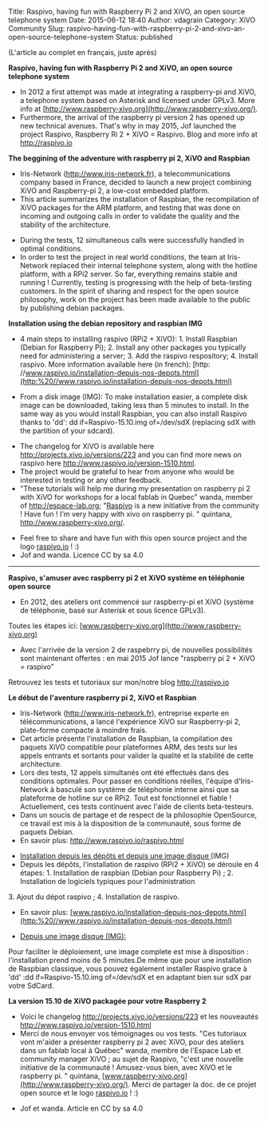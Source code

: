 Title: Raspivo, having fun with Raspberry Pi 2 and XiVO, an open source telephone system
Date: 2015-06-12 18:40
Author: vdagrain
Category: XiVO Community
Slug: raspivo-having-fun-with-raspberry-pi-2-and-xivo-an-open-source-telephone-system
Status: published

(L'article au complet en français, juste après)

**Raspivo, having fun with Raspberry Pi 2 and XiVO, an open source
telephone system**

-   In 2012 a first attempt was made at integrating a raspberry-pi and
    XiVO, a telephone system based on Asterisk and licensed under GPLv3.
    More info at
    [http://www.raspberry-xivo.org](http://www.raspberry-xivo.org/).
-   Furthermore, the arrival of the raspberry pi version 2 has opened up
    new technical avenues. That's why in may 2015, Jof launched the
    project Raspivo, Raspberry Ri 2 + XiVO = Raspivo. Blog and more info
    at <http://raspivo.io>

**The beggining of the adventure with raspberry pi 2, XiVO and
Raspbian**

-   Iris-Network (http://www.iris-network.fr), a telecommunications
    company based in France, decided to launch a new project combining
    XiVO and Raspberry-pi 2, a low-cost embedded platform.
-   This article summarizes the installation of Raspbian, the
    recompilation of XiVO packages for the ARM platform, and testing
    that was done on incoming and outgoing calls in order to validate
    the quality and the stability of the architecture.

<!-- -->

-   During the tests, 12 simultaneous calls were successfully handled in
    optimal conditions.
-   In order to test the project in real world conditions, the team at
    Iris-Network replaced their internal telephone system, along with
    the hotline platform, with a RPi2 server. So far, everything remains
    stable and running ! Currently, testing is progressing with the help
    of beta-testing customers. In the spirit of sharing and respect for
    the open source philosophy, work on the project has been made
    available to the public by publishing debian packages.

**Installation using the debian repository and raspbian IMG**

-   4 main steps to installing raspivo (RPi2 + XiVO): 1. Install
    Raspbian (Debian for Raspberry Pi); 2. Install any other packages
    you typically need for administering a server; 3. Add the raspivo
    respository; 4. Install raspivo. More information available here (in
    french): [http:
    //www.raspivo.io/installation-depuis-nos-depots.html](http:%20//www.raspivo.io/installation-depuis-nos-depots.html)

<!-- -->

-   From a disk image (IMG): To make installation easier, a complete
    disk image can be downloaded, taking less than 5 minutes to install.
    In the same way as you would install Raspbian, you can also install
    Raspivo thanks to 'dd': dd if=Raspivo-15.10.img of=/dev/sdX
    (replacing sdX with the partition of your sdcard).

<!-- -->

-   The changelog for XiVO is available here
    http://projects.xivo.io/versions/223 and you can find more news on
    raspivo here http://www.raspivo.io/version-1510.html.
-   The project would be grateful to hear from anyone who would be
    interested in testing or any other feedback.
-   "These tutorials will help me during my presentation on raspberry pi
    2 with XiVO for workshops for a local fablab in Quebec" wanda,
    member of http://espace-lab.org; "[Raspivo](Raspivo "Raspivo") is a
    new initiative from the community ! Have fun ! I'm very happy with
    xivo on raspberry pi. " quintana, <http://www.raspberry-xivo.org/>.

<!-- -->

-   Feel free to share and have fun with this open source project and
    the logo [raspivo.io](raspivo.io) ! :)
-   Jof and wanda. Licence CC by sa 4.0

------------------------------------------------------------------------

**Raspivo, s'amuser avec raspberry pi 2 et XiVO système en téléphonie
open source**

-   En 2012, des ateliers ont commencé sur raspberry-pi et XiVO (système
    de téléphonie, basé sur Asterisk et sous licence GPLv3).

Toutes les étapes ici:
[www.raspberry-xivo.org](http://www.raspberry-xivo.org)

-   Avec l'arrivée de la version 2 de raspebrry pi, de nouvelles
    possibilités sont maintenant offertes : en mai 2015 Jof lance
    "raspberry pi 2 + XiVO = raspivo"

Retrouvez les tests et tutoriaux sur mon/notre blog <http://raspivo.io>

**Le début de l'aventure raspberry pi 2, XiVO et Raspbian**

-   Iris-Network (http://www.iris-network.fr), entreprise experte en
    télécommunications, a lancé l'expérience XiVO sur Raspberry-pi 2,
    plate-forme compacte à moindre frais.
-   Cet article présente l'installation de Raspbian, la compilation des
    paquets XiVO compatible pour plateformes ARM, des tests sur les
    appels entrants et sortants pour valider la qualité et la stabilité
    de cette architecture.
-   Lors des tests, 12 appels simultanés ont été effectués dans des
    conditions optimales. Pour passer en conditions réelles, l'équipe
    d'Iris-Network à basculé son système de téléphonie interne ainsi que
    sa plateforme de hotline sur ce RPi2. Tout est fonctionnel et fiable
    ! Actuellement, ces tests continuent avec l'aide de
    clients beta-testeurs.
-   Dans un soucis de partage et de respect de la philosophie
    OpenSource, ce travail est mis à la disposition de la communauté,
    sous forme de paquets Debian.
-   En savoir plus: http://www.raspivo.io/raspivo.html

<!-- -->

-   <ins>
    Installation depuis les dépôts et depuis une image disque
    </ins>
    (IMG)
-   Depuis les dépôts, l'installation de raspivo (RPi2 + XiVO) se
    déroule en 4 étapes: 1. Installation de raspbian (Debian pour
    Raspberry Pi) ; 2. Installation de logiciels typiques pour
    l'administration

3\. Ajout du dépot raspivo ; 4. Installation de raspivo.

-   En savoir plus:
    [www.raspivo.io/installation-depuis-nos-depots.html](http:%20//www.raspivo.io/installation-depuis-nos-depots.html)

<!-- -->

-   <ins>
    Depuis une image disque (IMG):
    </ins>

Pour faciliter le déploiement, une image complete est mise à disposition
: l'installation prend moins de 5 minutes.De même que pour une
installation de Raspbian classique, vous pouvez également installer
Raspivo grace à 'dd' :dd if=Raspivo-15.10.img of=/dev/sdX et en adaptant
bien sur sdX par votre SdCard.

**La version 15.10 de XiVO packagée pour votre Raspberry 2**

-   Voici le changelog http://projects.xivo.io/versions/223 et les
    nouveautés http://www.raspivo.io/version-1510.html
-   Merci de nous envoyer vos témoignages ou vos tests. "Ces tutoriaux
    vont m'aider a présenter raspberry pi 2 avec XiVO, pour des ateliers
    dans un fablab local à Québec" wanda, membre de l'Espace Lab et
    community manager XiVO ; au sujet de Raspivo, "c'est une nouvelle
    initiative de la communauté ! Amusez-vous bien, avec XiVO et le
    raspberry pi. " quintana,
    [www.raspberry-xivo.org](http://www.raspberry-xivo.org/). Merci de
    partager la doc. de ce projet open source et le logo
    [raspivo.io](raspivo.io) ! :)

<!-- -->

-   Jof et wanda. Article en CC by sa 4.0

</p>

